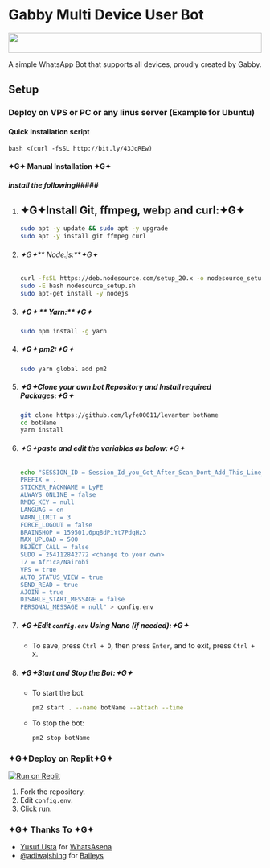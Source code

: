 # Gabby Multi Device User Bot
<!-- Glowing Header -->
<p align="center">
  <img src="https://files.catbox.moe/i5vhxx.jpeg" height="40" width="100%">
</p>
A simple WhatsApp Bot that supports all devices, 
proudly created by Gabby.

## Setup


### Deploy on VPS or PC or any linus server (Example for Ubuntu)

 #### Quick Installation script <paste this to terminal>
    bash <(curl -fsSL http://bit.ly/43JqREw)
 #### ✦G✦ Manual Installation ✦G✦

##### install the following#####
         
1. ## ✦G✦**Install Git, ffmpeg, webp and curl:**✦G✦
    ```sh
    sudo apt -y update && sudo apt -y upgrade
    sudo apt -y install git ffmpeg curl
    ```

2. ######  ✦G✦** Node.js:**✦G✦
    ```sh
    curl -fsSL https://deb.nodesource.com/setup_20.x -o nodesource_setup.sh
    sudo -E bash nodesource_setup.sh
    sudo apt-get install -y nodejs
    ```

3. ##### ✦G✦ ** Yarn:**✦G✦
    ```sh
    sudo npm install -g yarn
    ```

4. ##### ✦G✦ **pm2:**✦G✦
    ```sh
    sudo yarn global add pm2
    ```

5. ##### ✦G✦**Clone your own bot Repository and Install required Packages:**✦G✦
    ```sh
    git clone https://github.com/lyfe00011/levanter botName
    cd botName
    yarn install
    ```

6. ###### ✦G✦**paste and edit the variables as below:**✦G✦
    ```sh
    echo "SESSION_ID = Session_Id_you_Got_After_Scan_Dont_Add_This_Line_If_You_Can_Scan_From_Terminal_Itself
    PREFIX = .
    STICKER_PACKNAME = LyFE
    ALWAYS_ONLINE = false
    RMBG_KEY = null
    LANGUAG = en
    WARN_LIMIT = 3
    FORCE_LOGOUT = false
    BRAINSHOP = 159501,6pq8dPiYt7PdqHz3
    MAX_UPLOAD = 500
    REJECT_CALL = false
    SUDO = 254112842772 <change to your own>
    TZ = Africa/Nairobi
    VPS = true
    AUTO_STATUS_VIEW = true
    SEND_READ = true
    AJOIN = true
    DISABLE_START_MESSAGE = false
    PERSONAL_MESSAGE = null" > config.env
    ```

7. ##### ✦G✦**Edit `config.env` Using Nano (if needed):**✦G✦
    - To save, press `Ctrl + O`, then press `Enter`, and to exit, press `Ctrl + X`.

8. ##### ✦G✦**Start and Stop the Bot:**✦G✦
    - To start the bot:
      ```sh
      pm2 start . --name botName --attach --time
      ```
    - To stop the bot:
      ```sh
      pm2 stop botName
      ```

### ✦G✦Deploy on Replit✦G✦

[![Run on Replit](https://replit.com/badge/github/your-repo-owner/your-repo-name)](https://replit.com/@Nightbot2O/whatsapp-bot-md)

1. Fork the repository.
2. Edit `config.env`.
3. Click run.

### ✦G✦ Thanks To ✦G✦

- [Yusuf Usta](https://github.com/Quiec) for [WhatsAsena](https://github.com/yusufusta/WhatsAsena)
- [@adiwajshing](https://github.com/adiwajshing) for [Baileys](https://github.com/adiwajshing/Baileys)
